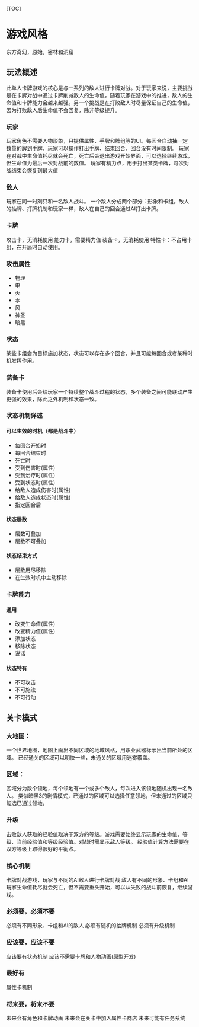 [TOC]

# 游戏风格
东方奇幻，原始，密林和洞窟

## 玩法概述
此单人卡牌游戏的核心是与一系列的敌人进行卡牌对战。对于玩家来说，主要挑战是在卡牌对战中通过卡牌削减敌人的生命值，随着玩家在游戏中的推进，敌人的生命值和卡牌能力会越来越强。另一个挑战是在打败敌人时尽量保证自己的生命值，因为打败敌人后生命值不会回复，除非等级提升。

### 玩家
玩家角色不需要人物形象，只提供属性、手牌和牌组等的UI。每回合自动抽一定数量的牌到手牌，玩家可以操作打出手牌、结束回合，回合没有时间限制。
玩家在对战中生命值耗尽就会死亡，死亡后会退出游戏开始界面，可以选择继续游戏，但生命值为最后一次对战前的数值。
玩家有精力点，用于打出某类卡牌，每次对战结束会恢复到最大值

### 敌人
玩家在同一时刻只和一名敌人战斗。
一个敌人分成两个部分：形象和卡组。敌人的抽牌、打牌机制和玩家一样，敌人在自己的回合通过AI打出卡牌。

### 卡牌
攻击卡，无消耗使用
能力卡，需要精力值
装备卡，无消耗使用
特性卡：不占用卡组，在开局时自动使用。

### 攻击属性
- 物理
- 电
- 火
- 水
- 风
- 神圣
- 暗黑

### 状态
某些卡组会为目标施加状态，状态可以存在多个回合，并且可能每回合或者某种时机发挥作用。

### 装备卡  
装备卡使用后会给玩家一个持续整个战斗过程的状态，多个装备之间可能联动产生更强的效果，除此之外机制和状态一致。

### 状态机制详述
#### 可以生效的时机（都是战斗中）
- 每回合开始时
- 每回合结束时
- 死亡时
- 受到伤害时(属性)
- 受到治疗时(属性)
- 受到状态时(属性)
- 给敌人造成伤害时(属性)
- 给敌人造成状态时(属性)
- 指定回合后
#### 状态层数
- 层数可叠加
- 层数不可叠加
#### 状态结束方式
- 层数用尽移除
- 在生效时机中主动移除

### 卡牌能力
#### 通用
- 改变生命值(属性)
- 改变精力值(属性)
- 添加状态
- 移除状态
- 说话
#### 状态特有
- 不可攻击
- 不可施法
- 不可行动

## 关卡模式

### 大地图：
一个世界地图，地图上画出不同区域的地域风格，用职业武器标示出当前所处的区域。
已经通关的区域可以明快一些，未通关的区域用迷雾覆盖。

### 区域：
区域分为数个领地，每个领地有一个或多个敌人，每次进入该领地随机出现一名敌人。
类似暗黑3的剧情模式，已通过的区域可以选择任意领地，但未通过的区域只能选已通过领地。

### 升级
击败敌人获取的经验值取决于双方的等级。游戏需要始终显示玩家的生命值、等级、当前经验值和等级经验值。对战时需显示敌人等级。
经验值计算方法需要在双方等级上取得很好的平衡点。


### 核心机制
卡牌对战游戏，玩家与不同的AI敌人进行卡牌对战
敌人有不同的形象、卡组和AI
玩家生命值耗尽就会死亡，但不需要重头开始，可以从失败的战斗前恢复，继续游戏。

### 必须要，必须不要
必须有不同形象、卡组和AI的敌人
必须有随机的抽牌机制
必须有升级机制

### 应该要，应该不要
应该要有状态机制
应该不需要卡牌和人物动画(原型开发)

### 最好有
属性卡机制

### 将来要，将来不要
未来会有角色和卡牌动画
未来会在关卡中加入属性卡商店
未来可能有任务系统